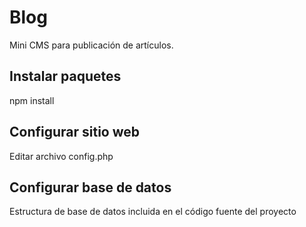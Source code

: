 # Blog

Mini CMS para publicación de artículos.

## Instalar paquetes

npm install

## Configurar sitio web

Editar archivo config.php 

## Configurar base de datos

Estructura de base de datos incluida en el código fuente del proyecto

